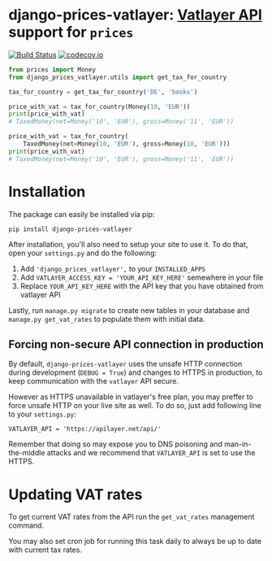 django-prices-vatlayer: [Vatlayer API](https://vatlayer.com/) support for `prices`
=======================================================

[![Build Status](https://secure.travis-ci.org/mirumee/django-prices-vatlayer.png)](https://travis-ci.org/mirumee/django-prices-vatlayer) [![codecov.io](https://img.shields.io/codecov/c/github/mirumee/django-prices-vatlayer/master.svg)](http://codecov.io/github/mirumee/django-prices-vatlayer?branch=master)

```python
from prices import Money
from django_prices_vatlayer.utils import get_tax_for_country

tax_for_country = get_tax_for_country('DE', 'books')

price_with_vat = tax_for_country(Money(10, 'EUR'))
print(price_with_vat)
# TaxedMoney(net=Money('10', 'EUR'), gross=Money('11', 'EUR'))

price_with_vat = tax_for_country(
    TaxedMoney(net=Money(10, 'EUR'), gross=Money(10, 'EUR')))
print(price_with_vat)
# TaxedMoney(net=Money('10', 'EUR'), gross=Money('11', 'EUR'))
```


Installation
============

The package can easily be installed via pip:

```
pip install django-prices-vatlayer
```

After installation, you'll also need to setup your site to use it. To do that, open your `settings.py` and do the following:

1. Add `'django_prices_vatlayer',` to your `INSTALLED_APPS`
2. Add `VATLAYER_ACCESS_KEY = 'YOUR_API_KEY_HERE'` semewhere in your file
3. Replace `YOUR_API_KEY_HERE` with the API key that you have obtained from vatlayer API

Lastly, run `manage.py migrate` to create new tables in your database and `manage.py get_vat_rates` to populate them with initial data.


Forcing non-secure API connection in production
-----------------------------------------------

By default, `django-prices-vatlayer` uses the unsafe HTTP connection during development (`DEBUG = True`) and changes to HTTPS in production, to keep communication with the `vatlayer` API secure.

However as HTTPS unavailable in vatlayer's free plan, you may preffer to force unsafe HTTP on your live site as well. To do so, just add following line to your `settings.py`:

`VATLAYER_API = 'https://apilayer.net/api/'`

Remember that doing so may expose you to DNS poisoning and man-in-the-middle attacks and we recommend that `VATLAYER_API` is set to use the HTTPS.


Updating VAT rates
==================

To get current VAT rates from the API run the `get_vat_rates` management command.

You may also set cron job for running this task daily to always be up to date with current tax rates.
